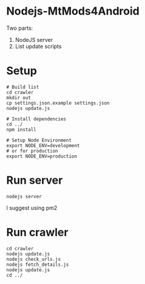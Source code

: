 # Nodejs-MtMods4Android

Two parts:

1. NodeJS server
2. List update scripts

# Setup

	# Build list
	cd crawler
	mkdir out
	cp settings.json.example settings.json
	nodejs update.js

	# Install dependencies
	cd ../
	npm install

	# Setup Node Environment
	export NODE_ENV=development
	# or for production
	export NODE_ENV=production


# Run server

	nodejs server

I suggest using pm2

# Run crawler

	cd crawler
	nodejs update.js
	nodejs check_urls.js
	nodejs fetch_details.js
	nodejs update.js
	cd ../

